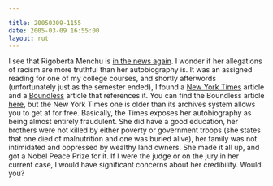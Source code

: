 ```yaml
---

title: 20050309-1155
date: 2005-03-09 16:55:00
layout: rut
---
```


<p> I see that Rigoberta Menchu is <a href="http://news.bbc.co.uk/2/hi/americas/4332925.stm">in
the news again</a>.  I wonder if her allegations of racism
are more truthful than her autobiography is.  It was an
assigned reading for one of my college courses, and shortly
afterwords (unfortunately just as the semester ended), I
found a <a href="http://www.nytimes.com">New York Times</a>
article and a <a href="http://www.boundless.org">Boundless</a>
article that references it.  You can find the Boundless article <a href="http://www.boundless.org/1999/departments/isms/a0000074.html">here</a>,
but the New York Times one is older than its archives system
allows you to get at for free.  Basically, the Times exposes her
autobiography as being almost entirely fraudulent.  She did have
a good education, her brothers were not killed by either poverty
or government troops (she states that one died of malnutrition and
one was buried alive), her family was not intimidated and oppressed
by wealthy land owners.  She made it all up, and got a Nobel Peace
Prize for it.  If I were the judge or on the jury in her current
case, I would have significant concerns about her credibility.
Would you?</p>

